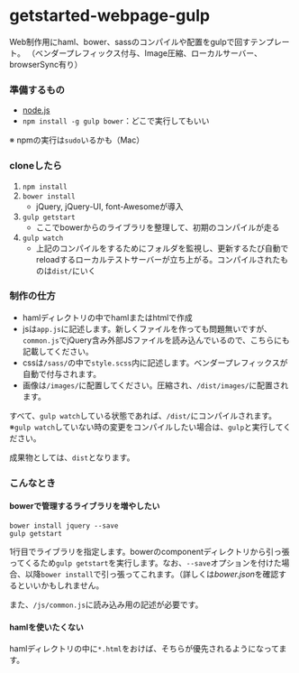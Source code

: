 # getstarted-webpage-gulp
Web制作用にhaml、bower、sassのコンパイルや配置をgulpで回すテンプレート。
（ベンダープレフィックス付与、Image圧縮、ローカルサーバー、browserSync有り）

### 準備するもの
* [node.js](https://nodejs.org/download/)
* `npm install -g gulp bower`：どこで実行してもいい

※ npmの実行は`sudo`いるかも（Mac）

### cloneしたら
1. `npm install`
1. `bower install`
    - jQuery, jQuery-UI, font-Awesomeが導入
1. `gulp getstart`
    - ここでbowerからのライブラリを整理して、初期のコンパイルが走る
1. `gulp watch`
    - 上記のコンパイルをするためにフォルダを監視し、更新するたび自動でreloadするローカルテストサーバーが立ち上がる。コンパイルされたものは`dist/`にいく

### 制作の仕方
* hamlディレクトリの中でhamlまたはhtmlで作成
* jsは`app.js`に記述します。新しくファイルを作っても問題無いですが、`common.js`でjQuery含み外部JSファイルを読み込んでいるので、こちらにも記載してください。
* cssは`/sass/`の中で`style.scss`内に記述します。ベンダープレフィックスが自動で付与されます。
* 画像は`/images/`に配置してください。圧縮され、`/dist/images/`に配置されます。

すべて、`gulp watch`している状態であれば、`/dist/`にコンパイルされます。  
※`gulp watch`していない時の変更をコンパイルしたい場合は、`gulp`と実行してください。

成果物としては、`dist`となります。

### こんなとき
#### bowerで管理するライブラリを増やしたい
```
bower install jquery --save
gulp getstart
```

1行目でライブラリを指定します。bowerのcomponentディレクトリから引っ張ってくるため`gulp getstart`を実行します。なお、`--save`オプションを付けた場合、以降`bower install`で引っ張ってこれます。（詳しくは*bower.json*を確認するといいかもしれません。

また、`/js/common.js`に読み込み用の記述が必要です。

#### hamlを使いたくない
hamlディレクトリの中に`*.html`をおけば、そちらが優先されるようになってます。